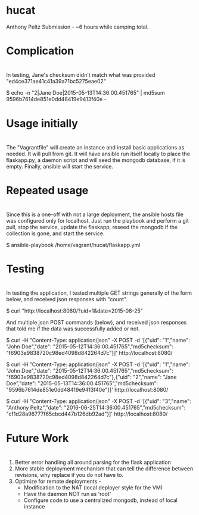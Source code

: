 # hucat
Anthony Peltz Submission - ~6 hours while camping total.

#
# Complication 
#
In testing, Jane's checksum didn't match what was provided "ed4ce371ae41c41a39a71bc5275eae02"

  $ echo -n "2|Jane Doe|2015-05-13T14:36:00.451765" | md5sum 
  9596b7614de851e0dd48419e9413f40e  -

#
# Usage initially
#
The "Vagrantfile" will create an instance and install basic applications as needed. It will pull 
from git. It will have ansible run itself locally to place the flaskapp.py, a daemon script and 
will seed the mongodb database, if it is empty. Finally, ansible will start the service.

#
# Repeated usage
#
Since this is a one-off with not a large deployment, the ansible hosts file was configured only for localhost. Just run the playbook
and perform a git pull, stop the service, update the flaskapp, reseed the mongodb if the collection is gone, and start the service.

  $ ansible-playbook /home/vagrant/hucat/flaskapp.yml

#
# Testing
#
In testing the application, I tested multiple GET strings generally of the form below, and received json responses with "count".

  $ curl "http://localhost:8080/?uid=1&date=2015-06-25"

And multiple json POST commands (below), and received json responses that told me if the data was successfully added or not.

  $ curl -H "Content-Type: application/json" -X POST -d '[{"uid": "1","name": "John Doe","date": "2015-05-12T14:36:00.451765","md5checksum": "f6903e9838720c98ed4098d842264d7c"}]' http://localhost:8080/

  $ curl -H "Content-Type: application/json" -X POST -d '[{"uid": "1","name": "John Doe","date": "2015-05-12T14:36:00.451765","md5checksum": "f6903e9838720c98ed4098d842264d7c"},{"uid": "2","name": "Jane Doe","date": "2015-05-13T14:36:00.451765","md5checksum": "9596b7614de851e0dd48419e9413f40e"}]' http://localhost:8080/

  $ curl -H "Content-Type: application/json" -X POST -d '[{"uid": "3","name": "Anthony Peltz","date": "2016-06-25T14:36:00.451765","md5checksum": "cf1d28a96777f65cbcd447b126db92ad"}]' http://localhost:8080/

#
# Future Work
#
1. Better error handling all around parsing for the flask application
2. More stable deployment mechanism that can tell the difference between revisions, why replace if you do not have to.
3. Optimize for remote deployments - 
     - Modification to the NAT (local deployer style for the VM)
     - Have the daemon NOT run as 'root'
     - Configure code to use a centralized mongodb, instead of local instance

